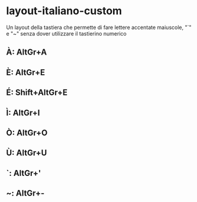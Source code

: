 # layout-italiano-custom
Un layout della tastiera che permette di fare lettere accentate maiuscole, "`" e "~" senza dover utilizzare il tastierino numerico
## À: AltGr+A
## È: AltGr+E
## É: Shift+AltGr+E
## Ì: AltGr+I
## Ò: AltGr+O
## Ù: AltGr+U
## `: AltGr+'
## ~: AltGr+-
